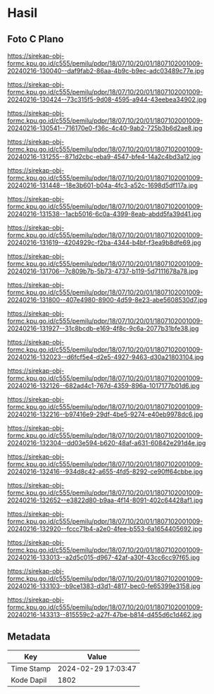 # Hasil

## Foto C Plano

https://sirekap-obj-formc.kpu.go.id/c555/pemilu/pdpr/18/07/10/20/01/1807102001009-20240216-130040--daf9fab2-86aa-4b9c-b9ec-adc03489c77e.jpg

https://sirekap-obj-formc.kpu.go.id/c555/pemilu/pdpr/18/07/10/20/01/1807102001009-20240216-130424--73c315f5-9d08-4595-a944-43eebea34902.jpg

https://sirekap-obj-formc.kpu.go.id/c555/pemilu/pdpr/18/07/10/20/01/1807102001009-20240216-130541--716170e0-f36c-4c40-9ab2-725b3b6d2ae8.jpg

https://sirekap-obj-formc.kpu.go.id/c555/pemilu/pdpr/18/07/10/20/01/1807102001009-20240216-131255--871d2cbc-eba9-4547-bfe4-14a2c4bd3a12.jpg

https://sirekap-obj-formc.kpu.go.id/c555/pemilu/pdpr/18/07/10/20/01/1807102001009-20240216-131448--18e3b601-b04a-4fc3-a52c-1698d5df117a.jpg

https://sirekap-obj-formc.kpu.go.id/c555/pemilu/pdpr/18/07/10/20/01/1807102001009-20240216-131538--1acb5016-6c0a-4399-8eab-abdd5fa39d41.jpg

https://sirekap-obj-formc.kpu.go.id/c555/pemilu/pdpr/18/07/10/20/01/1807102001009-20240216-131619--4204929c-f2ba-4344-b4bf-f3ea9b8dfe69.jpg

https://sirekap-obj-formc.kpu.go.id/c555/pemilu/pdpr/18/07/10/20/01/1807102001009-20240216-131706--7c809b7b-5b73-4737-b119-5d7111678a78.jpg

https://sirekap-obj-formc.kpu.go.id/c555/pemilu/pdpr/18/07/10/20/01/1807102001009-20240216-131800--407e4980-8900-4d59-8e23-abe5608530d7.jpg

https://sirekap-obj-formc.kpu.go.id/c555/pemilu/pdpr/18/07/10/20/01/1807102001009-20240216-131927--31c8bcdb-e169-4f8c-9c6a-2077b31bfe38.jpg

https://sirekap-obj-formc.kpu.go.id/c555/pemilu/pdpr/18/07/10/20/01/1807102001009-20240216-132023--d6fcf5e4-d2e5-4927-9463-d30a21803104.jpg

https://sirekap-obj-formc.kpu.go.id/c555/pemilu/pdpr/18/07/10/20/01/1807102001009-20240216-132126--682ad4c1-767d-4359-896a-1017177b01d6.jpg

https://sirekap-obj-formc.kpu.go.id/c555/pemilu/pdpr/18/07/10/20/01/1807102001009-20240216-132216--b97416e9-29df-4be5-9274-e40eb9978dc6.jpg

https://sirekap-obj-formc.kpu.go.id/c555/pemilu/pdpr/18/07/10/20/01/1807102001009-20240216-132304--dd03e594-b620-48af-a631-60842e291d4e.jpg

https://sirekap-obj-formc.kpu.go.id/c555/pemilu/pdpr/18/07/10/20/01/1807102001009-20240216-132416--934d8c42-a655-4fd5-8292-ce90ff64cbbe.jpg

https://sirekap-obj-formc.kpu.go.id/c555/pemilu/pdpr/18/07/10/20/01/1807102001009-20240216-132652--e3822d80-b9aa-4f14-8091-402c64428af1.jpg

https://sirekap-obj-formc.kpu.go.id/c555/pemilu/pdpr/18/07/10/20/01/1807102001009-20240216-132920--fccc71b4-a2e0-4fee-b553-6a1654405692.jpg

https://sirekap-obj-formc.kpu.go.id/c555/pemilu/pdpr/18/07/10/20/01/1807102001009-20240216-133013--a2d5c015-d967-42af-a30f-43cc6cc97f65.jpg

https://sirekap-obj-formc.kpu.go.id/c555/pemilu/pdpr/18/07/10/20/01/1807102001009-20240216-133103--b9ce1383-d3d1-4817-bec0-fe65399e3158.jpg

https://sirekap-obj-formc.kpu.go.id/c555/pemilu/pdpr/18/07/10/20/01/1807102001009-20240216-143313--815559c2-a27f-47be-b814-d455d6c1d462.jpg


## Metadata

| Key        | Value               |
| ---------- | ------------------- |
| Time Stamp | 2024-02-29 17:03:47 |
| Kode Dapil | 1802                |



